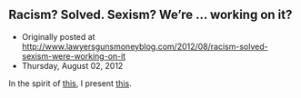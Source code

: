 ## Racism? Solved. Sexism? We’re … working on it?

 * Originally posted at http://www.lawyersgunsmoneyblog.com/2012/08/racism-solved-sexism-were-working-on-it
 * Thursday, August 02, 2012

In the spirit of [this](http://margotmagowan.wordpress.com/2012/05/10/what-if-the-male-avengers-posed-like-the-female-one/), I present [this](http://www.metro.us/philadelphia/sports/article/1148979--what-if-every-olympic-sport-was-photographed-like-beach-volleyball).
